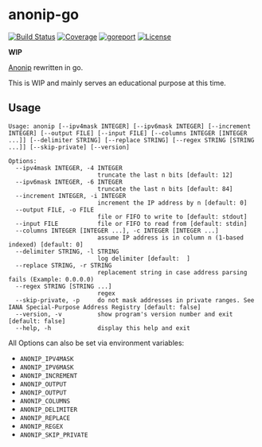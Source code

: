 # anonip-go

[![Build Status](https://github.com/open-dynaMIX/anonip-go/workflows/Tests/badge.svg)](https://github.com/open-dynaMIX/anonip-go/actions?query=workflow%3ATests)
[![Coverage](https://img.shields.io/badge/coverage-100%25-brightgreen.svg)](https://github.com/open-dynaMIX/anonip-go/blob/master/anonip_test.go#L22)
[![goreport](https://goreportcard.com/badge/github.com/open-dynaMIX/anonip-go)](https://goreportcard.com/report/github.com/open-dynaMIX/anonip-go)
[![License](https://img.shields.io/badge/License-BSD%203--Clause-blue.svg)](https://opensource.org/licenses/BSD-3-Clause)

**WIP**

[Anonip](https://github.com/DigitaleGesellschaft/Anonip) rewritten in go.

This is WIP and mainly serves an educational purpose at this time.

## Usage

```
Usage: anonip [--ipv4mask INTEGER] [--ipv6mask INTEGER] [--increment INTEGER] [--output FILE] [--input FILE] [--columns INTEGER [INTEGER ...]] [--delimiter STRING] [--replace STRING] [--regex STRING [STRING ...]] [--skip-private] [--version]

Options:
  --ipv4mask INTEGER, -4 INTEGER
                         truncate the last n bits [default: 12]
  --ipv6mask INTEGER, -6 INTEGER
                         truncate the last n bits [default: 84]
  --increment INTEGER, -i INTEGER
                         increment the IP address by n [default: 0]
  --output FILE, -o FILE
                         file or FIFO to write to [default: stdout]
  --input FILE           file or FIFO to read from [default: stdin]
  --columns INTEGER [INTEGER ...], -c INTEGER [INTEGER ...]
                         assume IP address is in column n (1-based indexed) [default: 0]
  --delimiter STRING, -l STRING
                         log delimiter [default:  ]
  --replace STRING, -r STRING
                         replacement string in case address parsing fails (Example: 0.0.0.0)
  --regex STRING [STRING ...]
                         regex
  --skip-private, -p     do not mask addresses in private ranges. See IANA Special-Purpose Address Registry [default: false]
  --version, -v          show program's version number and exit [default: false]
  --help, -h             display this help and exit
```

All Options can also be set via environment variables:

 - `ANONIP_IPV4MASK`
 - `ANONIP_IPV6MASK`
 - `ANONIP_INCREMENT`
 - `ANONIP_OUTPUT`
 - `ANONIP_OUTPUT`
 - `ANONIP_COLUMNS`
 - `ANONIP_DELIMITER`
 - `ANONIP_REPLACE`
 - `ANONIP_REGEX`
 - `ANONIP_SKIP_PRIVATE`
